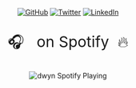 <p align="center">
    <a href="https://github.com/dwyn"><img src="https://img.shields.io/github/followers/dwyn.svg?label=GitHub&style=social" alt="GitHub"></a>
    <a href="https://twitter.com/dwyn"><img src="https://img.shields.io/twitter/follow/dwyn?label=Twitter&style=social" alt="Twitter"></a>
    <a href="https://www.linkedin.com/in/dwyn"><img src="https://img.shields.io/badge/LinkedIn--_.svg?style=social&logo=linkedin" alt="LinkedIn"></a>
</p>

### <span align="center"> </span>

<p align="center" style="font-size:30px"> 🎧 &nbsp; on Spotify &nbsp;🔥 </p>
<p align="center" src="https://open.spotify.com/user/dwayne.?si=cajnRzLMSJyeqmbI4_GHrg">
  
  <img  src="https://spotify-playback.praxis.vercel.app/api/spotify-playing" alt="dwyn Spotify Playing">

</p>

<!-- 
[website]: https://dwayne.fm
[twitter]: https://twitter.com/dwyn
[youtube]: https://youtube.com/codeSTACKr
[instagram]: https://instagram.com/dwyn
[linkedin]: https://linkedin.com/in/dwyn
[github]: https://github.com/dwyn 
-->
